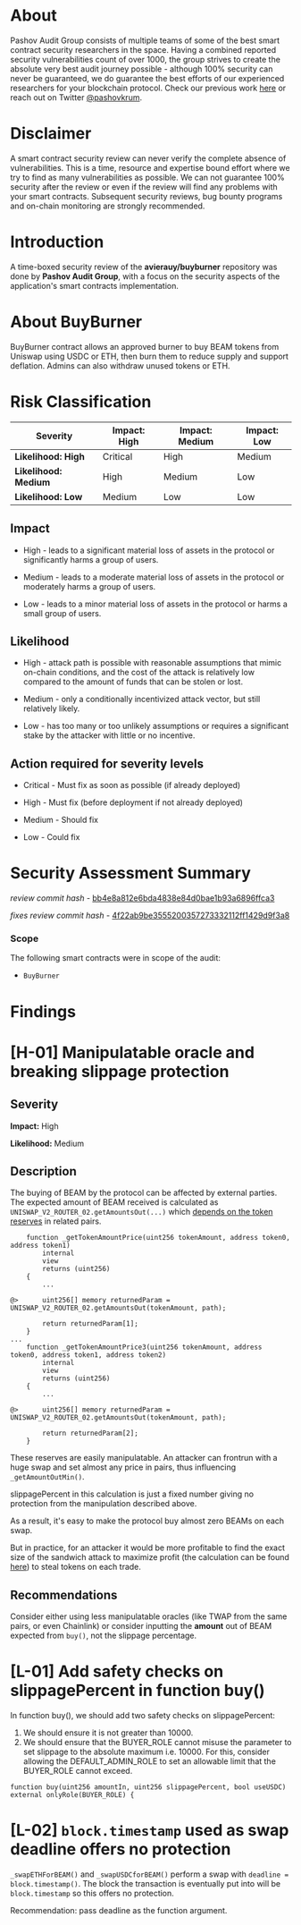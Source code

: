 # About

Pashov Audit Group consists of multiple teams of some of the best smart contract security researchers in the space. Having a combined reported security vulnerabilities count of over 1000, the group strives to create the absolute very best audit journey possible - although 100% security can never be guaranteed, we do guarantee the best efforts of our experienced researchers for your blockchain protocol. Check our previous work [here](https://github.com/pashov/audits) or reach out on Twitter [@pashovkrum](https://twitter.com/pashovkrum).

# Disclaimer

A smart contract security review can never verify the complete absence of vulnerabilities. This is a time, resource and expertise bound effort where we try to find as many vulnerabilities as possible. We can not guarantee 100% security after the review or even if the review will find any problems with your smart contracts. Subsequent security reviews, bug bounty programs and on-chain monitoring are strongly recommended.

# Introduction

A time-boxed security review of the **avierauy/buyburner** repository was done by **Pashov Audit Group**, with a focus on the security aspects of the application's smart contracts implementation.

# About BuyBurner

BuyBurner contract allows an approved burner to buy BEAM tokens from Uniswap using USDC or ETH, then burn them to reduce supply and support deflation. Admins can also withdraw unused tokens or ETH.

# Risk Classification

| Severity               | Impact: High | Impact: Medium | Impact: Low |
| ---------------------- | ------------ | -------------- | ----------- |
| **Likelihood: High**   | Critical     | High           | Medium      |
| **Likelihood: Medium** | High         | Medium         | Low         |
| **Likelihood: Low**    | Medium       | Low            | Low         |

## Impact

- High - leads to a significant material loss of assets in the protocol or significantly harms a group of users.

- Medium - leads to a moderate material loss of assets in the protocol or moderately harms a group of users.

- Low - leads to a minor material loss of assets in the protocol or harms a small group of users.

## Likelihood

- High - attack path is possible with reasonable assumptions that mimic on-chain conditions, and the cost of the attack is relatively low compared to the amount of funds that can be stolen or lost.

- Medium - only a conditionally incentivized attack vector, but still relatively likely.

- Low - has too many or too unlikely assumptions or requires a significant stake by the attacker with little or no incentive.

## Action required for severity levels

- Critical - Must fix as soon as possible (if already deployed)

- High - Must fix (before deployment if not already deployed)

- Medium - Should fix

- Low - Could fix

# Security Assessment Summary

_review commit hash_ - [bb4e8a812e6bda4838e84d0bae1b93a6896ffca3](https://github.com/avierauy/buyburner/tree/bb4e8a812e6bda4838e84d0bae1b93a6896ffca3)

_fixes review commit hash_ - [4f22ab9be3555200357273332112ff1429d9f3a8](https://github.com/avierauy/buyburner/tree/4f22ab9be3555200357273332112ff1429d9f3a8)

### Scope

The following smart contracts were in scope of the audit:

- `BuyBurner`

# Findings

# [H-01] Manipulatable oracle and breaking slippage protection

## Severity

**Impact:** High

**Likelihood:** Medium

## Description

The buying of BEAM by the protocol can be affected by external parties. The expected amount of BEAM received is calculated as `UNISWAP_V2_ROUTER_02.getAmountsOut(...)` which [depends on the token reserves](https://github.com/Uniswap/v2-periphery/blob/master/contracts/libraries/UniswapV2Library.sol#L62-L70) in related pairs.

```solidity
    function _getTokenAmountPrice(uint256 tokenAmount, address token0, address token1)
        internal
        view
        returns (uint256)
    {
        ...

@>      uint256[] memory returnedParam = UNISWAP_V2_ROUTER_02.getAmountsOut(tokenAmount, path);

        return returnedParam[1];
    }
...
    function _getTokenAmountPrice3(uint256 tokenAmount, address token0, address token1, address token2)
        internal
        view
        returns (uint256)
    {
        ...

@>      uint256[] memory returnedParam = UNISWAP_V2_ROUTER_02.getAmountsOut(tokenAmount, path);

        return returnedParam[2];
    }
```

These reserves are easily manipulatable. An attacker can frontrun with a huge swap and set almost any price in pairs, thus influencing `_getAmountOutMin()`.

slippagePercent in this calculation is just a fixed number giving no protection from the manipulation described above.

As a result, it's easy to make the protocol buy almost zero BEAMs on each swap.

But in practice, for an attacker it would be more profitable to find the exact size of the sandwich attack to maximize profit (the calculation can be found [here](https://cmichel.io/de-fi-sandwich-attacks/)) to steal tokens on each trade.

## Recommendations

Consider either using less manipulatable oracles (like TWAP from the same pairs, or even Chainlink) or consider inputting the **amount** out of BEAM expected from `buy()`, not the slippage percentage.

# [L-01] Add safety checks on slippagePercent in function buy()

In function buy(), we should add two safety checks on slippagePercent:

1. We should ensure it is not greater than 10000.
2. We should ensure that the BUYER_ROLE cannot misuse the parameter to set slippage to the absolute maximum i.e. 10000. For this, consider allowing the DEFAULT_ADMIN_ROLE to set an allowable limit that the BUYER_ROLE cannot exceed.

```solidity
function buy(uint256 amountIn, uint256 slippagePercent, bool useUSDC) external onlyRole(BUYER_ROLE) {
```

# [L-02] `block.timestamp` used as swap deadline offers no protection

`_swapETHForBEAM()` and `_swapUSDCforBEAM()` perform a swap with `deadline = block.timestamp()`. The block the transaction is eventually put into will be `block.timestamp` so this offers no protection.

Recommendation: pass deadline as the function argument.
